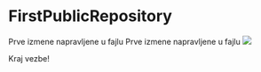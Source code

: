 # FirstPublicRepository
Prve izmene napravljene u fajlu
Prve izmene napravljene u fajlu
![](C:\Users\tilma\Downloads\IMG_20160415_144036_HDR.jpg)

Kraj vezbe!